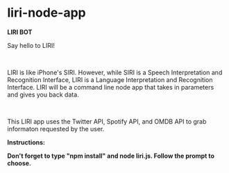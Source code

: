 # liri-node-app
<b>LIRI BOT</b>
<p>Say hello to LIRI!</p>
<br/>
<p>LIRI is like iPhone's SIRI. However, while SIRI is a Speech Interpretation and Recognition Interface, 
LIRI is a Language Interpretation and Recognition Interface. LIRI will be a command line node app that 
takes in parameters and gives you back data.</p>
<br/>
<p>This LIRI app uses the Twitter API, Spotify API, and OMDB API to grab informaton requested by the user.</p>

<b>Instructions:
<p>Don't forget to type "npm install" and node liri.js. Follow the prompt to choose.</p>
</b>